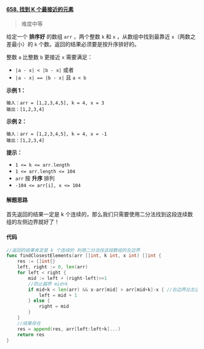 #### [658. 找到 K 个最接近的元素](https://leetcode-cn.com/problems/find-k-closest-elements/)

> 难度中等

给定一个 **排序好** 的数组 `arr` ，两个整数 `k` 和 `x` ，从数组中找到最靠近 `x`（两数之差最小）的 `k` 个数。返回的结果必须要是按升序排好的。

整数 `a` 比整数 `b` 更接近 `x` 需要满足：

- `|a - x| < |b - x|` 或者
- `|a - x| == |b - x|` 且 `a < b`

**示例 1：**

```
输入：arr = [1,2,3,4,5], k = 4, x = 3
输出：[1,2,3,4]
```

**示例 2：**

```
输入：arr = [1,2,3,4,5], k = 4, x = -1
输出：[1,2,3,4]
```

**提示：**

- `1 <= k <= arr.length`
- `1 <= arr.length <= 104`
- `arr` 按 **升序** 排列
- `-104 <= arr[i], x <= 104`

#### 解题思路

首先返回的结果一定是 k 个连续的，那么我们只需要使用二分法找到这段连续数组的左侧边界就好了！

#### 代码

```go
//返回的结果肯定是 k 个连续的 利用二分法找这段数组的左边界
func findClosestElements(arr []int, k int, x int) []int {
	res := []int{}
	left, right := 0, len(arr)
	for left < right {
		mid := left + (right-left)>>1
		//防止越界 mid+k
		if mid+k < len(arr) && x-arr[mid] > arr[mid+k]-x { //右边界比左边界更靠近x 向右寻找左边界
			left = mid + 1
		} else {
			right = mid
		}
	}
	//结果存在
	res = append(res, arr[left:left+k]...)
	return res
}
```

